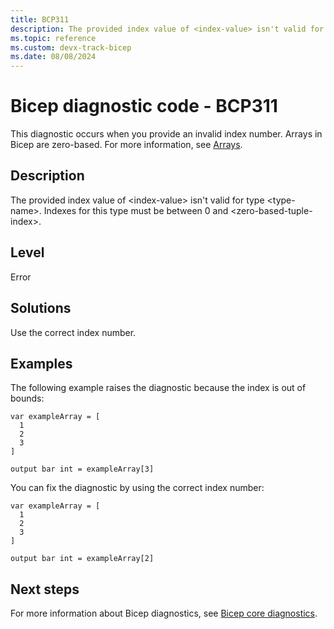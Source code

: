 ```yaml
---
title: BCP311
description: The provided index value of <index-value> isn't valid for type <type-name>. Indexes for this type must be between 0 and <zero-based-tuple-index>.
ms.topic: reference
ms.custom: devx-track-bicep
ms.date: 08/08/2024
---
```


# Bicep diagnostic code - BCP311

This diagnostic occurs when you provide an invalid index number. Arrays in Bicep are zero-based. For more information, see [Arrays](../data-types.md#arrays).

## Description

The provided index value of \<index-value> isn't valid for type \<type-name>. Indexes for this type must be between 0 and \<zero-based-tuple-index>.

## Level

Error

## Solutions

Use the correct index number.

## Examples

The following example raises the diagnostic because the index is out of bounds:

```bicep
var exampleArray = [
  1
  2
  3
]

output bar int = exampleArray[3]
```

You can fix the diagnostic by using the correct index number:

```bicep
var exampleArray = [
  1
  2
  3
]

output bar int = exampleArray[2]
```

## Next steps

For more information about Bicep diagnostics, see [Bicep core diagnostics](../bicep-core-diagnostics.md).
